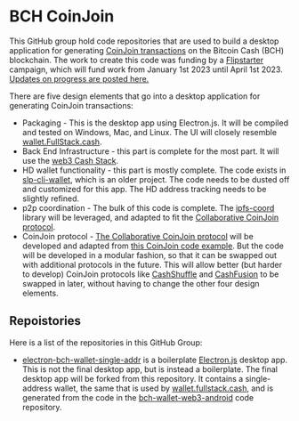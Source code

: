 # BCH CoinJoin

This GitHub group hold code repositories that are used to build a desktop application for generating [CoinJoin transactions](https://en.bitcoin.it/wiki/CoinJoin) on the Bitcoin Cash (BCH) blockchain. The work to create this code was funding by a [Flipstarter](https://flipstarter.cash/) campaign, which will fund work from January 1st 2023 until April 1st 2023. [Updates on progress are posted here.](https://gist.github.com/christroutner/da18dabfcb3daf75e8d11d400753f29a)

There are five design elements that go into a desktop application for generating CoinJoin transactions:

- Packaging - This is the desktop app using Electron.js. It will be compiled and tested on Windows, Mac, and Linux. The UI will closely resemble [wallet.FullStack.cash](https://bchn-wallet.fullstack.cash).
- Back End Infrastructure - this part is complete for the most part. It will use the [web3 Cash Stack](https://cashstack.info/).
- HD wallet functionality - this part is mostly complete. The code exists in [slp-cli-wallet](https://github.com/Permissionless-Software-Foundation/slp-cli-wallet), which is an older project. The code needs to be dusted off and customized for this app. The HD address tracking needs to be slightly refined.
- p2p coordination - The bulk of this code is complete. The [ipfs-coord](https://www.npmjs.com/package/ipfs-coord) library will be leveraged, and adapted to fit the [Collaborative CoinJoin protocol](https://github.com/Permissionless-Software-Foundation/specifications/blob/master/ps004-collaborative-coinjoin.md).
- CoinJoin protocol - [The Collaborative CoinJoin protocol](https://github.com/Permissionless-Software-Foundation/specifications/blob/master/ps004-collaborative-coinjoin.md) will be developed and adapted from [this CoinJoin code example](https://github.com/Permissionless-Software-Foundation/psf-js-examples/tree/master/bch-js/bch/applications/collaborate/coinjoin). But the code will be developed in a modular fashion, so that it can be swapped out with additional protocols in the future. This will allow better (but harder to develop) CoinJoin protocols like [CashShuffle](https://github.com/cashshuffle/spec) and [CashFusion](https://cashfusion.org/) to be swapped in later, without having to change the other four design elements.

## Repoistories

Here is a list of the repositories in this GitHub Group:

- [electron-bch-wallet-single-addr](https://github.com/bch-coinjoin/electron-bch-wallet-single-addr) is a boilerplate [Electron.js](https://www.electronjs.org/) desktop app. This is not the final desktop app, but is instead a boilerplate. The final desktop app will be forked from this repository. It contains a single-address wallet, the same that is used by [wallet.fullstack.cash](https://wallet.fullstack.cash), and is generated from the code in the [bch-wallet-web3-android](https://github.com/Permissionless-Software-Foundation/bch-wallet-web3-android) code repository.
